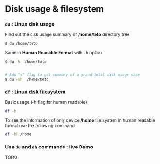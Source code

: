 
# Disk usage & filesystem




### ```du``` : Linux disk usage


Find out the disk usage summary of __/home/toto__ directory tree

```bash
$ du /home/toto
```

Same in __Human Readable Format__ with ```-h``` option

```bash
$ du -h  /home/toto


# Add "s" flag to get summary of a grand total disk usage size
$ du -sh  /home/toto
```




### ```df``` : Linux disk filesystem

Basic usage (-h flag for human readable)

```bash
df -h
```

To see the information of only device __/home__ file system in human readable format use the following command

```bash
df -hT /home
```

### Use ```du``` and ```dh``` commands : live Demo
 
TODO